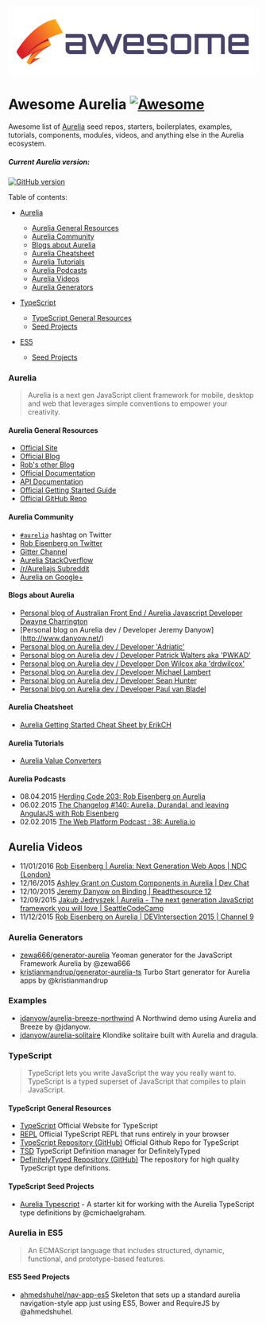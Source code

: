 <p align="center">
  <img src="/media/awesome-aurelia.png" alt="Awesome Aurelia" />
</p>

# Awesome Aurelia [![Awesome](https://cdn.rawgit.com/sindresorhus/awesome/d7305f38d29fed78fa85652e3a63e154dd8e8829/media/badge.svg)](https://github.com/sindresorhus/awesome)

Awesome list of [Aurelia](https://aurelia.io/) seed repos, starters, boilerplates, examples, tutorials, components, modules, videos, and anything else in the Aurelia ecosystem.

##### Current Aurelia version:
[![GitHub version](https://badge.fury.io/gh/aurelia%2Fframework.svg)](http://badge.fury.io/gh/aurelia%2Fframework)

Table of contents:
* [Aurelia](#aurelia)
  * [Aurelia General Resources](#aurelia-general-resources)
  * [Aurelia Community](#aurelia-community)
  * [Blogs about Aurelia](#aurelia-blogs)
  * [Aurelia Cheatsheet](#aurelia-cheatsheet)
  * [Aurelia Tutorials](#aurelia-tutorials)
  * [Aurelia Podcasts](#aurelia-podcasts)
  * [Aurelia Videos](#aurelia-videos)
  * [Aurelia Generators](#aurelia-generators)

* [TypeScript](#aurelia-in-typescript)
  * [TypeScript General Resources](#typescript-general-resources)
  * [Seed Projects](#typescript-seed-projects)

* [ES5](#aurelia-in-es5)
  * [Seed Projects](#es5-seed-projects)

### Aurelia
> Aurelia is a next gen JavaScript client framework for mobile, desktop and web that leverages simple conventions to empower your creativity.

#### Aurelia General Resources
* [Official Site](https://aurelia.io/)
* [Official Blog](http://blog.durandal.io/)
* [Rob's other Blog](http://eisenbergeffect.bluespire.com/)
* [Official Documentation](http://aurelia.io/docs.html)
* [API Documentation](http://aurelia.io/docs.html#/api/home)
* [Official Getting Started Guide](http://aurelia.io/docs.html#/aurelia/framework/latest/doc/article/getting-started)
* [Official GitHub Repo](https://github.com/aurelia/framework)

#### Aurelia Community
* [`#aurelia`](https://twitter.com/hashtag/aurelia) hashtag on Twitter
* [Rob Eisenberg on Twitter](https://twitter.com/eisenbergeffect)
* [Gitter Channel](https://gitter.im/aurelia/discuss)
* [Aurelia StackOverflow](http://stackoverflow.com/questions/tagged/aurelia)
* [/r/Aureliajs Subreddit](http://www.reddit.com/r/aureliajs/)
* [Aurelia on Google+](https://plus.google.com/communities/103785338632993439883)

#### Blogs about Aurelia
- [Personal blog of Australian Front End / Aurelia Javascript Developer Dwayne Charrington](http://ilikekillnerds.com/category/javascript/aurelia/)
- [Personal blog on Aurelia dev / Developer Jeremy Danyow] (http://www.danyow.net/)
- [Personal blog on Aurelia dev / Developer 'Adriatic'](http://blog.aurelia-guides.com/)
- [Personal blog on Aurelia dev / Developer Patrick Walters aka 'PWKAD'](http://patrickwalters.net/)
- [Personal blog on Aurelia dev / Developer Don Wilcox aka 'drdwilcox'](http://drdwilcox.blogspot.com/)
- [Personal blog on Aurelia dev / Developer Michael Lambert](http://hobbit-on-aurelia.net/)
- [Personal blog on Aurelia dev / Developer Sean Hunter](http://sean-hunter.io/)
- [Personal blog on Aurelia dev / Developer Paul van Bladel](http://blog.opinionatedapps.com/)

#### Aurelia Cheatsheet
* [Aurelia Getting Started Cheat Sheet by ErikCH](http://www.cheatography.com/erikch/cheat-sheets/aurelia-getting-started/)

#### Aurelia Tutorials
* [Aurelia Value Converters](https://jdanyow.github.io/aurelia-converters-sample/)

#### Aurelia Podcasts
- 08.04.2015 [Herding Code 203: Rob Eisenberg on Aurelia](http://herdingcode.com/herding-code-203-rob-eisenberg-on-aurelia/)
- 06.02.2015 [The Changelog #140: Aurelia, Durandal, and leaving AngularJS with Rob Eisenberg](http://5by5.tv/changelog/140)
- 02.02.2015 [The Web Platform Podcast : 38: Aurelia.io](http://thewebplatform.libsyn.com/38-aureliaio)

## Aurelia Videos  ##
- 11/01/2016 [Rob Eisenberg | Aurelia: Next Generation Web Apps | NDC {London} ](https://vimeo.com/153090562)
- 12/16/2015 [Ashley Grant on Custom Components in Aurelia | Dev Chat](https://www.youtube.com/watch?v=KOCiYJAWXeQ)
- 12/10/2015 [Jeremy Danyow on Binding | Readthesource 12](https://www.youtube.com/watch?v=NyxGZYgOCuo)
- 12/09/2015 [Jakub Jedryszek | Aurelia - The next generation JavaScript framework you will love | SeattleCodeCamp](https://vimeo.com/152733803)
- 11/12/2015 [Rob Eisenberg on Aurelia | DEVIntersection 2015 | Channel 9](https://channel9.msdn.com/Events/Seth-on-the-Road/DevIntersection-2015/Rob-Eisenberg-on-Aurelia)

### Aurelia Generators
* [zewa666/generator-aurelia](https://github.com/zewa666/generator-aurelia) Yeoman generator for the JavaScript Framework Aurelia by @zewa666
* [kristianmandrup/generator-aurelia-ts](https://github.com/kristianmandrup/generator-aurelia-ts) Turbo Start generator for Aurelia apps by @kristianmandrup

### Examples

* [jdanyow/aurelia-breeze-northwind](https://github.com/jdanyow/aurelia-breeze-northwind) A Northwind demo using Aurelia and Breeze by @jdanyow.
* [jdanyow/aurelia-solitaire](https://github.com/jdanyow/aurelia-solitaire) Klondike solitaire built with Aurelia and dragula.

### TypeScript
> TypeScript lets you write JavaScript the way you really want to.
TypeScript is a typed superset of JavaScript that compiles to plain JavaScript.

#### TypeScript General Resources
* [TypeScript](http://www.typescriptlang.org/) Official Website for TypeScript
* [REPL](http://www.typescriptlang.org/Playground) Official TypeScript REPL that runs entirely in your browser
* [TypeScript Repository (GitHub)](https://github.com/Microsoft/TypeScript) Official Github Repo for TypeScript
* [TSD](http://definitelytyped.org/tsd) TypeScript Definition manager for DefinitelyTyped
* [DefinitelyTyped Repository (GitHub)](https://github.com/borisyankov/DefinitelyTyped) The repository for high quality TypeScript type definitions.


#### TypeScript Seed Projects
* [Aurelia Typescript](https://github.com/cmichaelgraham/aurelia-typescript) - A starter kit for working with the Aurelia TypeScript type definitions by @cmichaelgraham.

### Aurelia in ES5
> An ECMAScript language that includes structured, dynamic, functional, and prototype-based features.


#### ES5 Seed Projects
* [ahmedshuhel/nav-app-es5](https://github.com/ahmedshuhel/nav-app-es5) Skeleton that sets up a standard aurelia navigation-style app just using ES5, Bower and RequireJS by @ahmedshuhel.

